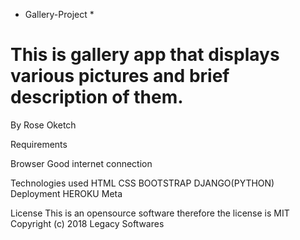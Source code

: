 * Gallery-Project *

# This is gallery app that displays various pictures and brief description of them.

By Rose Oketch

Requirements

Browser
Good internet connection

Technologies used
HTML
CSS
BOOTSTRAP
DJANGO(PYTHON)
Deployment
HEROKU
Meta

License
This is an opensource software therefore the license is MIT 
Copyright (c) 2018 Legacy Softwares
